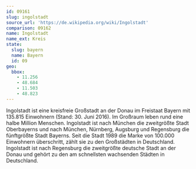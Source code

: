 ```yaml
---
id: 09161
slug: ingolstadt
source_url: 'https://de.wikipedia.org/wiki/Ingolstadt'
comparison: 09162
name: Ingolstadt
name_ext: Kreis
state:
  slug: bayern
  name: Bayern
  id: 09
geo:
  bbox:
    - 11.256
    - 48.684
    - 11.503
    - 48.823
---
```


Ingolstadt ist eine kreisfreie Großstadt an der Donau im Freistaat Bayern mit 135.815 Einwohnern (Stand: 30. Juni 2016). Im Großraum leben rund eine halbe Million Menschen. Ingolstadt ist nach München die zweitgrößte Stadt Oberbayerns und nach München, Nürnberg, Augsburg und Regensburg die fünftgrößte Stadt Bayerns. Seit die Stadt 1989 die Marke von 100.000 Einwohnern überschritt, zählt sie zu den Großstädten in Deutschland. Ingolstadt ist nach Regensburg die zweitgrößte deutsche Stadt an der Donau und gehört zu den am schnellsten wachsenden Städten in Deutschland.
